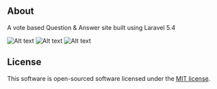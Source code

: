 ## About
A vote based Question & Answer site built using Laravel 5.4

![Alt text](/images/screenshots/ScreenShot1.png?raw=true "Screanshot")
![Alt text](/images/screenshots/ScreenShot2.png?raw=true "Screanshot")
![Alt text](/images/screenshots/ScreenShot3.png?raw=true "Screanshot")

## License

This software is open-sourced software licensed under the [MIT license](http://opensource.org/licenses/MIT).
